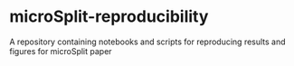 # microSplit-reproducibility
A repository containing notebooks and scripts for reproducing results and figures for microSplit paper
